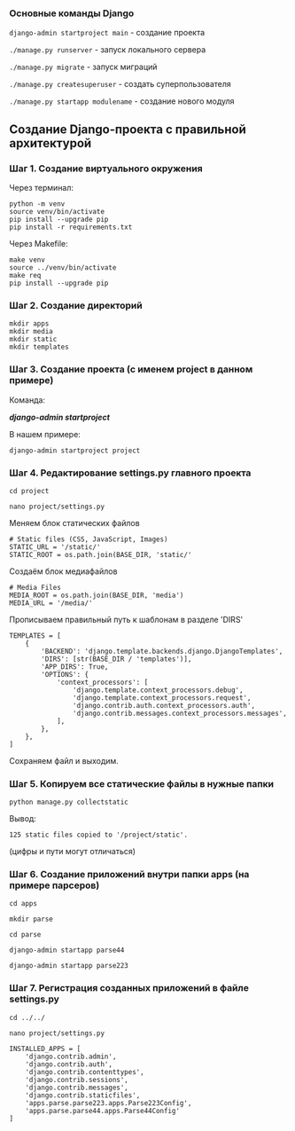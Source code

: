 ### Основные команды Django

``django-admin startproject main`` - создание проекта

``./manage.py runserver`` - запуск локального сервера

``./manage.py migrate`` - запуск миграций

``./manage.py createsuperuser`` - создать суперпользователя

``./manage.py startapp modulename`` - создание нового модуля

## Создание Django-проекта с правильной архитектурой

### Шаг 1. Создание виртуального окружения

Через терминал:

```
python -m venv
source venv/bin/activate
pip install --upgrade pip
pip install -r requirements.txt
```

Через Makefile:

```
make venv
source ../venv/bin/activate
make req
pip install --upgrade pip
```

### Шаг 2. Создание директорий

```
mkdir apps
mkdir media
mkdir static
mkdir templates
```
### Шаг 3. Создание проекта (с именем project в данном примере)

Команда:

***django-admin startproject <projectname>***

В нашем примере:

``django-admin startproject project``

### Шаг 4. Редактирование settings.py главного проекта

``cd project``

``nano project/settings.py``

Меняем блок статических файлов

```
# Static files (CSS, JavaScript, Images)
STATIC_URL = '/static/'
STATIC_ROOT = os.path.join(BASE_DIR, 'static/'
```

Создаём блок медиафайлов

```
# Media Files
MEDIA_ROOT = os.path.join(BASE_DIR, 'media')
MEDIA_URL = '/media/'
```

Прописываем правильный путь к шаблонам в разделе 'DIRS'

```
TEMPLATES = [
    {
        'BACKEND': 'django.template.backends.django.DjangoTemplates',
        'DIRS': [str(BASE_DIR / 'templates')],
        'APP_DIRS': True,
        'OPTIONS': {
            'context_processors': [
                'django.template.context_processors.debug',
                'django.template.context_processors.request',
                'django.contrib.auth.context_processors.auth',
                'django.contrib.messages.context_processors.messages',
            ],
        },
    },
]
```

Сохраняем файл и выходим.

### Шаг 5. Копируем все статические файлы в нужные папки

``python manage.py collectstatic``

Вывод:

```
125 static files copied to '/project/static'.
```

(цифры и пути могут отличаться)

### Шаг 6. Создание приложений внутри папки apps (на примере парсеров)

``cd apps``

``mkdir parse``

``cd parse``

``django-admin startapp parse44``

``django-admin startapp parse223``

### Шаг 7. Регистрация созданных приложений в файле settings.py

``cd ../../``

``nano project/settings.py``

```
INSTALLED_APPS = [
    'django.contrib.admin',
    'django.contrib.auth',
    'django.contrib.contenttypes',
    'django.contrib.sessions',
    'django.contrib.messages',
    'django.contrib.staticfiles',
    'apps.parse.parse223.apps.Parse223Config',
    'apps.parse.parse44.apps.Parse44Config'
]
```
